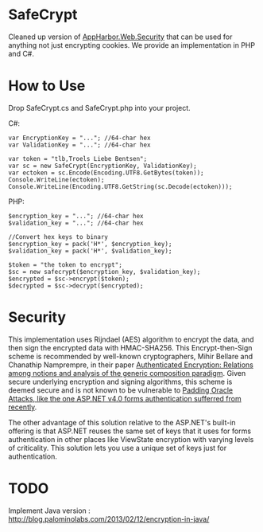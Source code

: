 SafeCrypt
=========

Cleaned up version of [AppHarbor.Web.Security](https://github.com/appharbor/AppHarbor.Web.Security)
that can be used for anything not just encrypting cookies. We provide an implementation in PHP and C#.

# How to Use #

Drop SafeCrypt.cs and SafeCrypt.php into your project.

C#:

    var EncryptionKey = "..."; //64-char hex
    var ValidationKey = "..."; //64-char hex
    
    var token = "tlb,Troels Liebe Bentsen";
    var sc = new SafeCrypt(EncryptionKey, ValidationKey);
    var ectoken = sc.Encode(Encoding.UTF8.GetBytes(token));
    Console.WriteLine(ectoken);
    Console.WriteLine(Encoding.UTF8.GetString(sc.Decode(ectoken)));

PHP:

    $encryption_key = "..."; //64-char hex
    $validation_key = "..."; //64-char hex
    
    //Convert hex keys to binary
    $encryption_key = pack('H*', $encryption_key);
    $validation_key = pack('H*', $validation_key);

    $token = "the token to encrypt";
    $sc = new safecrypt($encryption_key, $validation_key);
    $encrypted = $sc->encrypt($token);
    $decrypted = $sc->decrypt($encrypted);

# Security #

This implementation uses Rijndael (AES) algorithm to encrypt the data, and then
sign the encrypted data with HMAC-SHA256. This Encrypt-then-Sign scheme is 
recommended by well-known cryptographers, Mihir Bellare and Chanathip 
Namprempre, in their paper [Authenticated Encryption: Relations among notions 
and analysis of the generic composition paradigm](http://charlotte.ucsd.edu/~mihir/papers/oem.pdf).
Given secure underlying encryption and signing algorithms, this scheme is deemed
secure and is not known to be vulnerable to [Padding Oracle Attacks, like the
one ASP.NET v4.0 forms authentication sufferred from recently](http://netifera.com/research/poet/ieee-aspnetcrypto.pdf).

The other advantage of this solution relative to the ASP.NET's built-in
offering is that ASP.NET reuses the same set of keys that it uses for
forms authentication in other places like ViewState encryption with
varying levels of criticality.  This solution lets you use a unique set
of keys just for authentication.

# TODO #

Implement Java version : http://blog.palominolabs.com/2013/02/12/encryption-in-java/
